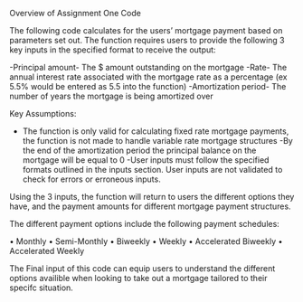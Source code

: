 Overview of Assignment One Code


The following code calculates for the users’ mortgage payment based on parameters set out.
The function requires users to provide the following 3 key inputs in the specified format to receive the output:

-Principal amount- The $ amount outstanding on the mortgage
-Rate- The annual interest rate associated with the mortgage rate as a percentage (ex 5.5% would be entered as 5.5 into the function)
-Amortization period- The number of years the mortgage is being amortized over

Key Assumptions:
- The function is only valid for calculating fixed rate mortgage payments, the function is not made to handle variable rate mortgage structures
-By the end of the amortization period the principal balance on the mortgage will be equal to 0
-User inputs must follow the specified formats outlined in the inputs section. User inputs are not validated to check for errors or erroneous inputs.

Using the 3 inputs, the function will return to users the different options they have, and the payment amounts for different mortgage payment structures. 

The different payment options include the following payment schedules:

•	Monthly 
•	Semi-Monthly 
•	Biweekly
•	Weekly
•	Accelerated Biweekly
•	Accelerated Weekly

The Final input of this code can equip users to understand the different options availible when looking to take out a mortgage tailored to their specifc situation.

